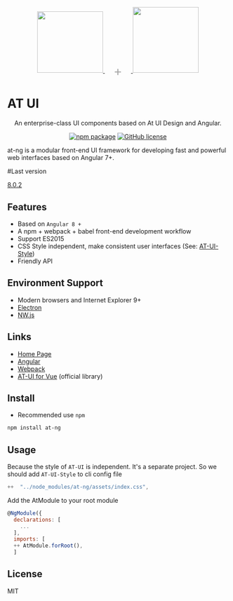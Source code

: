 <p align="center">
  <a style="text-align: center" href="https://at.aotu.io/">
    <img style="max-width:100%; display:inline-block" width=150 height=140 src="http://storage.360buyimg.com/mtd/home/logo-at1502718221686.svg">
    <span style="font-size: 30px;color: #aaa; margin: 0 20px; display: inline-block!important; vertical-align: middle;"> + </span>
    <img  style="max-width:100%; display:inline-block" height="150" src="https://img.alicdn.com/tfs/TB1Z0PywTtYBeNjy1XdXXXXyVXa-186-200.svg">
  </a>
</p>

# AT UI

<div align="center">

An enterprise-class UI components based on At UI Design and Angular.

[![npm package](https://img.shields.io/badge/version-8.0.2-green.svg)](https://www.npmjs.org/package/at-ng)
[![GitHub license](https://img.shields.io/github/license/mashape/apistatus.svg?style=flat-square)](https://github.com/NG-ZORRO/ng-zorro-antd/blob/master/LICENSE)

</div>
at-ng is a modular front-end UI framework for developing fast and powerful web interfaces based on Angular 7+.


#Last version

[8.0.2 ](http://ng-at.thunderjava.com/)


## Features

- Based on `Angular 8 +`
- A npm + webpack + babel front-end development workflow
- Support ES2015
- CSS Style independent, make consistent user interfaces (See: [AT-UI-Style](https://github.com/at-ui/at-ui-style))
- Friendly API

## Environment Support

- Modern browsers and Internet Explorer 9+
- [Electron](http://electron.atom.io/)
- [NW.js](http://nwjs.io)

## Links

- [Home Page](http://ng-at.thunderjava.com)
- [Angular](https://angular.io/)
- [Webpack](https://webpack.js.org/)
- [AT-UI for Vue](https://github.com/AT-UI/at-ui) (official library)

## Install

- Recommended use `npm`

```bash
npm install at-ng
```


## Usage

Because the style of `AT-UI` is independent. It's a separate project. So we should add `AT-UI-Style` to
cli config file

```js
++  "../node_modules/at-ng/assets/index.css",
```

Add the AtModule to your root module

```js
@NgModule({
  declarations: [
	...
  ],
  imports: [
  ++ AtModule.forRoot(),
  ]

```

## License

MIT


